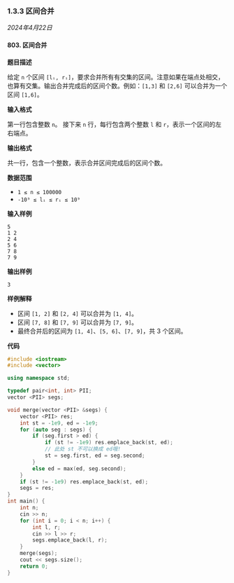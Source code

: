 ### 1.3.3 区间合并

*2024年4月22日*

#### 803. 区间合并

**题目描述**

给定 `n` 个区间 `[lᵢ, rᵢ]`，要求合并所有有交集的区间。注意如果在端点处相交，也算有交集。输出合并完成后的区间个数。例如：`[1,3]` 和 `[2,6]` 可以合并为一个区间 `[1,6]`。

**输入格式**

第一行包含整数 `n`。
接下来 `n` 行，每行包含两个整数 `l` 和 `r`，表示一个区间的左右端点。

**输出格式**

共一行，包含一个整数，表示合并区间完成后的区间个数。

**数据范围**

- `1 ≤ n ≤ 100000`
- `-10⁹ ≤ lᵢ ≤ rᵢ ≤ 10⁹`

**输入样例**

```plaintext
5
1 2
2 4
5 6
7 8
7 9
```

**输出样例**

```plaintext
3
```

**样例解释**

- 区间 `[1, 2]` 和 `[2, 4]` 可以合并为 `[1, 4]`。
- 区间 `[7, 8]` 和 `[7, 9]` 可以合并为 `[7, 9]`。
- 最终合并后的区间为 `[1, 4]`、`[5, 6]`、`[7, 9]`，共 3 个区间。

**代码**

```c++
#include <iostream>
#include <vector>

using namespace std;

typedef pair<int, int> PII;
vector <PII> segs;

void merge(vector <PII> &segs) {
    vector <PII> res;
    int st = -1e9, ed = -1e9;
    for (auto seg : segs) {
        if (seg.first > ed) {
            if (st != -1e9) res.emplace_back(st, ed);
            // 此处 st 不可以换成 ed哦!
            st = seg.first, ed = seg.second;
        }
        else ed = max(ed, seg.second);
    }
    if (st != -1e9) res.emplace_back(st, ed);
    segs = res;
}
int main() {
    int n;
    cin >> n;
    for (int i = 0; i < n; i++) {
        int l, r;
        cin >> l >> r;
        segs.emplace_back(l, r);
    }
    merge(segs);
    cout << segs.size();
    return 0;
}
```

